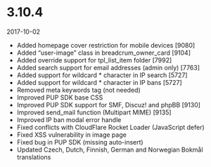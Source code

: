 # 3.10.4

2017-10-02

- Added homepage cover restriction for mobile devices [9080]
- Added “user-image” class in breadcrum_owner_card [9104]
- Added override support for tpl_list_item folder [7992]
- Added search support for email addresses (admin only) [7763]
- Added support for wildcard * character in IP search [5727]
- Added support for wildcard * character in IP bans [5727]
- Removed meta keywords tag (not needed)
- Improved PUP SDK base CSS
- Improved PUP SDK support for SMF, Discuz! and phpBB [9130]
- Improved send_mail function (Multipart MIME) [9135]
- Improved IP ban modal error handle
- Fixed conflicts with CloudFlare Rocket Loader (JavaScript defer)
- Fixed XSS vulnerability in image page
- Fixed bug in PUP SDK (missing auto-insert)
- Updated Czech, Dutch, Finnish, German and Norwegian Bokmål translations
